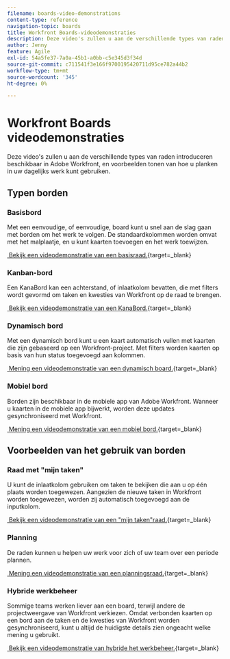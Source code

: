 ```yaml
---
filename: boards-video-demonstrations
content-type: reference
navigation-topic: boards
title: Workfront Boards-videodemonstraties
description: Deze video's zullen u aan de verschillende types van raden introduceren beschikbaar in Adobe Workfront, en voorbeelden tonen van hoe u planken in uw dagelijks werk kunt gebruiken.
author: Jenny
feature: Agile
exl-id: 54a5fe37-7a0a-45b1-a0bb-c5e345d3f34d
source-git-commit: c711541f3e166f9700195420711d95ce782a44b2
workflow-type: tm+mt
source-wordcount: '345'
ht-degree: 0%

---
```


# Workfront Boards videodemonstraties

<!--Audited: 12/2023-->

Deze video&#39;s zullen u aan de verschillende types van raden introduceren beschikbaar in Adobe Workfront, en voorbeelden tonen van hoe u planken in uw dagelijks werk kunt gebruiken.

## Typen borden

### Basisbord

Met een eenvoudige, of eenvoudige, board kunt u snel aan de slag gaan met borden om het werk te volgen. De standaardkolommen worden omvat met het malplaatje, en u kunt kaarten toevoegen en het werk toewijzen.

[&#x200B; Bekijk een videodemonstratie van een basisraad.](https://video.tv.adobe.com/v/3416382/){target=_blank}

### Kanban-bord

Een KanaBord kan een achterstand, of inlaatkolom bevatten, die met filters wordt gevormd om taken en kwesties van Workfront op de raad te brengen.

[&#x200B; Bekijk een videodemonstratie van een KanaBord.](https://video.tv.adobe.com/v/3416383/){target=_blank}

### Dynamisch bord

Met een dynamisch bord kunt u een kaart automatisch vullen met kaarten die zijn gebaseerd op een Workfront-project. Met filters worden kaarten op basis van hun status toegevoegd aan kolommen.

[&#x200B; Mening een videodemonstratie van een dynamisch board.](https://video.tv.adobe.com/v/3422404/){target=_blank}

### Mobiel bord

Borden zijn beschikbaar in de mobiele app van Adobe Workfront. Wanneer u kaarten in de mobiele app bijwerkt, worden deze updates gesynchroniseerd met Workfront.

[&#x200B; Mening een videodemonstratie van een mobiel bord.](https://video.tv.adobe.com/v/3416379/){target=_blank}

## Voorbeelden van het gebruik van borden

### Raad met &quot;mijn taken&quot;

U kunt de inlaatkolom gebruiken om taken te bekijken die aan u op één plaats worden toegewezen. Aangezien de nieuwe taken in Workfront worden toegewezen, worden zij automatisch toegevoegd aan de inputkolom.

[&#x200B; Bekijk een videodemonstratie van een &quot;mijn taken&quot;raad.](https://video.tv.adobe.com/v/3416378/){target=_blank}

### Planning

De raden kunnen u helpen uw werk voor zich of uw team over een periode plannen.

[&#x200B; Mening een videodemonstratie van een planningsraad.](https://video.tv.adobe.com/v/3416380/){target=_blank}

### Hybride werkbeheer

Sommige teams werken liever aan een board, terwijl andere de projectweergave van Workfront verkiezen. Omdat verbonden kaarten op een bord aan de taken en de kwesties van Workfront worden gesynchroniseerd, kunt u altijd de huidigste details zien ongeacht welke mening u gebruikt.

[&#x200B; Bekijk een videodemonstratie van hybride het werkbeheer.](https://video.tv.adobe.com/v/3416381/){target=_blank}
